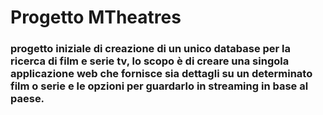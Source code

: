 # Progetto MTheatres
### progetto iniziale di creazione di un unico database per la ricerca di film e serie tv, lo scopo è di creare una singola applicazione web che fornisce sia dettagli su un determinato film o serie e le opzioni per guardarlo in streaming in base al paese.
